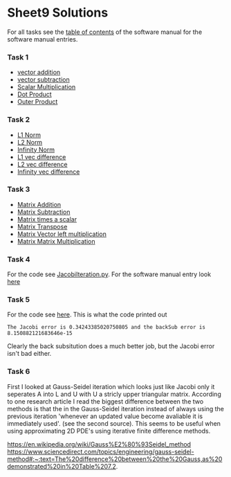 # Sheet9 Solutions

For all tasks see the [table of contents](../../SoftWare_Manual/Table_of_Contents.md) of the software manual for the software manual entries.

### Task 1
* [vector addition](VecAdd.py)
* [vector subtraction](VecSub.py)
* [Scalar Multiplication](ScalMult.py)
* [Dot Product](DotProd.py)
* [Outer Product](OuterProd.py)

### Task 2
* [L1 Norm](L1Norm.py)
* [L2 Norm](L2Norm.py)
* [Infinity Norm](LinftyNorm.py)
* [L1 vec difference](L1Error.py)
* [L2 vec difference](L2Error.py)
* [Infinity vec difference](LInftyError.py)

### Task 3
* [Matrix Addition](MatAdd.py)
* [Matrix Subtraction](MatSub.py)
* [Matrix times a scalar](MatScal.py)
* [Matrix Transpose](../sheet7/Transpose.py)
* [Matrix Vector left multiplication](MatVecMult.py)
* [Matrix Matrix Multiplication](MatMatMult.py)

### Task 4
For the code see [JacobiIteration.py](JacobiIteration.py). For the software manual entry look [here](../../SoftWare_Manual/Jacobi.md)

### Task 5
For the code see [here](Sheet9Solutions.py). This is what the code printed out
```
The Jacobi error is 0.34243385020750805 and the backSub error is 8.150882121683646e-15

```
Clearly the back subsitution does a much better job, but the Jacobi error isn't bad either.


### Task 6
First I looked at Gauss-Seidel iteration which looks just like Jacobi only it seperates A into L and U with U a stricly upper triangular matrix. According to one research article I read the biggest difference between the two methods is that the in the Gauss-Seidel iteration instead of always using the previous iteration 'whenever an updated value become avaliable it is immediately used'. (see the second source). This seems to be useful when using approximating 2D PDE's using iterative finite difference methods.

https://en.wikipedia.org/wiki/Gauss%E2%80%93Seidel_method
https://www.sciencedirect.com/topics/engineering/gauss-seidel-method#:~:text=The%20difference%20between%20the%20Gauss,as%20demonstrated%20in%20Table%207.2.

